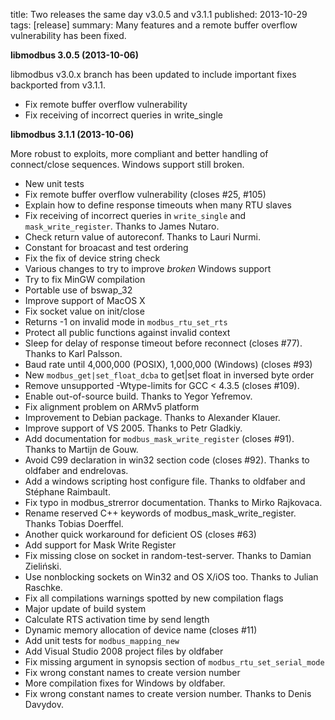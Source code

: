title: Two releases the same day v3.0.5 and v3.1.1
published: 2013-10-29
tags: [release]
summary: Many features and a remote buffer overflow vulnerability has been fixed.

**libmodbus 3.0.5 (2013-10-06)**

libmodbus v3.0.x branch has been updated to include important fixes backported
from v3.1.1.

- Fix remote buffer overflow vulnerability
- Fix receiving of incorrect queries in write_single

**libmodbus 3.1.1 (2013-10-06)**

More robust to exploits, more compliant and better handling of connect/close
sequences. Windows support still broken.

- New unit tests
- Fix remote buffer overflow vulnerability (closes #25, #105)
- Explain how to define response timeouts when many RTU slaves
- Fix receiving of incorrect queries in `write_single` and
  `mask_write_register`. Thanks to James Nutaro.
- Check return value of autoreconf. Thanks to Lauri Nurmi.
- Constant for broacast and test ordering
- Fix the fix of device string check
- Various changes to try to improve *broken* Windows support
- Try to fix MinGW compilation
- Portable use of bswap_32
- Improve support of MacOS X
- Fix socket value on init/close
- Returns -1 on invalid mode in `modbus_rtu_set_rts`
- Protect all public functions against invalid context
- Sleep for delay of response timeout before reconnect (closes #77). Thanks to Karl Palsson.
- Baud rate until 4,000,000 (POSIX), 1,000,000 (Windows) (closes #93)
- New `modbus_get|set_float_dcba` to get|set float in inversed byte order
- Remove unsupported -Wtype-limits for GCC < 4.3.5 (closes #109).
- Enable out-of-source build. Thanks to Yegor Yefremov.
- Fix alignment problem on ARMv5 platform
- Improvement to Debian package. Thanks to Alexander Klauer.
- Improve support of VS 2005. Thanks to Petr Gladkiy.
- Add documentation for `modbus_mask_write_register` (closes #91). Thanks to Martijn de Gouw.
- Avoid C99 declaration in win32 section code (closes #92). Thanks to oldfaber and endrelovas.
- Add a windows scripting host configure file. Thanks to oldfaber and Stéphane Raimbault.
- Fix typo in modbus_strerror documentation. Thanks to Mirko Rajkovaca.
- Rename reserved C++ keywords of modbus_mask_write_register. Thanks Tobias Doerffel.
- Another quick workaround for deficient OS (closes #63)
- Add support for Mask Write Register
- Fix missing close on socket in random-test-server. Thanks to Damian Zieliński.
- Use nonblocking sockets on Win32 and OS X/iOS too. Thanks to Julian Raschke.
- Fix all compilations warnings spotted by new compilation flags
- Major update of build system
- Calculate RTS activation time by send length
- Dynamic memory allocation of device name (closes #11)
- Add unit tests for `modbus_mapping_new`
- Add Visual Studio 2008 project files by oldfaber
- Fix missing argument in synopsis section of `modbus_rtu_set_serial_mode`
- Fix wrong constant names to create version number
- More compilation fixes for Windows by oldfaber.
- Fix wrong constant names to create version number. Thanks to Denis Davydov.
